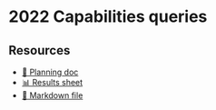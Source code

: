 # 2022 Capabilities queries

<!--
  This directory contains all of the 2022 Capabilities chapter queries.

  Each query should have a corresponding `metric_name.sql` file.
  Note that readers are linked to this directory, so try to make the SQL file names descriptive for easy browsing.

  Analysts: if helpful, you can use this README to give additional info about the queries.
-->

## Resources

- [📄 Planning doc][~google-doc]
- [📊 Results sheet][~google-sheets]
- [📝 Markdown file][~chapter-markdown]

[~google-doc]: https://docs.google.com/document/d/1JFSXGg3KJeDNcWyGdfM8qcEBYZq0b4p3GXR_J7iJqWY/edit?usp=sharing
[~google-sheets]: https://docs.google.com/spreadsheets/d/1tBTCtkEw0QEOyebuHIettqGEKw1gtO2EB1jkwpRKb18/edit?usp=sharing
[~chapter-markdown]: https://github.com/HTTPArchive/almanac.httparchive.org/blob/main/src/content/en/2025/capabilities.md
